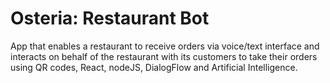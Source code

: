 # Osteria: Restaurant Bot <br>

App that enables a restaurant to receive orders via voice/text interface and interacts on behalf of the restaurant with its customers to 
take their orders using QR codes, React, nodeJS, DialogFlow and Artificial Intelligence.
